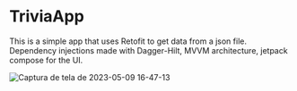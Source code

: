 # TriviaApp

This is a simple app that uses Retofit to get data from a json file. Dependency injections made with Dagger-Hilt, MVVM architecture, jetpack compose for the UI.

![Captura de tela de 2023-05-09 16-47-13](https://github.com/helomeirelles/TriviaApp/assets/104589232/e4eebdd9-57ae-4cce-ae26-3bd1964a22c7)

